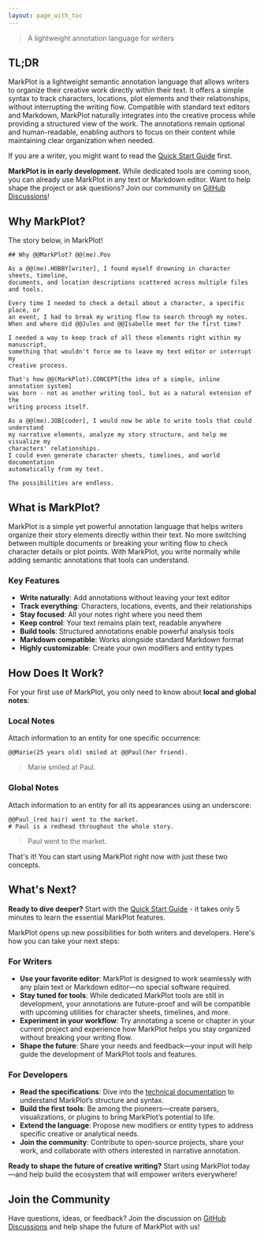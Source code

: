 ```yaml
---
layout: page_with_toc
---
```

> A lightweight annotation language for writers

## TL;DR

MarkPlot is a lightweight semantic annotation language that allows writers to organize their creative work directly within their text. It offers a simple syntax to track characters, locations, plot elements and their relationships, without interrupting the writing flow. Compatible with standard text editors and Markdown, MarkPlot naturally integrates into the creative process while providing a structured view of the work. The annotations remain optional and human-readable, enabling authors to focus on their content while maintaining clear organization when needed.

If you are a writer, you might want to read the [Quick Start Guide](#quick-start-guide) first.

**MarkPlot is in early development.**
While dedicated tools are coming soon, you can already use MarkPlot in any text or Markdown editor.
Want to help shape the project or ask questions?
Join our community on [GitHub Discussions](https://github.com/MarkPlot/markplot.github.io/discussions)!

## Why MarkPlot?

The story below, in MarkPlot!

```markplot
## Why @@MarkPlot? @@(me).Pov

As a @@(me).HOBBY[writer], I found myself drowning in character sheets, timeline,
documents, and location descriptions scattered across multiple files and tools.

Every time I needed to check a detail about a character, a specific place, or
an event, I had to break my writing flow to search through my notes.
When and where did @@Jules and @@Isabelle meet for the first time?

I needed a way to keep track of all these elements right within my manuscript,
something that wouldn't force me to leave my text editor or interrupt my
creative process.

That's how @@(MarkPlot).CONCEPT[the idea of a simple, inline annotation system]
was born - not as another writing tool, but as a natural extension of the
writing process itself.

As a @@(me).JOB[coder], I would now be able to write tools that could understand
my narrative elements, analyze my story structure, and help me visualize my
characters' relationships.
I could even generate character sheets, timelines, and world documentation
automatically from my text.

The possibilities are endless.
```

## What is MarkPlot?

MarkPlot is a simple yet powerful annotation language that helps writers organize their story elements directly within their text. No more switching between multiple documents or breaking your writing flow to check character details or plot points. With MarkPlot, you write normally while adding semantic annotations that tools can understand.


### Key Features

- **Write naturally**: Add annotations without leaving your text editor
- **Track everything**: Characters, locations, events, and their relationships
- **Stay focused**: All your notes right where you need them
- **Keep control**: Your text remains plain text, readable anywhere
- **Build tools**: Structured annotations enable powerful analysis tools
- **Markdown compatible**: Works alongside standard Markdown format
- **Highly customizable**: Create your own modifiers and entity types



## How Does It Work?

For your first use of MarkPlot, you only need to know about **local and global notes**:

### Local Notes

Attach information to an entity for one specific occurrence:

```markplot
@@Marie(25 years old) smiled at @@Paul(her friend).
```

> Marie smiled at Paul.

### Global Notes

Attach information to an entity for all its appearances using an underscore:

```markplot
@@Paul_(red hair) went to the market.
# Paul is a redhead throughout the whole story.
```

> Paul went to the market.

That's it! You can start using MarkPlot right now with just these two concepts.

## What's Next?

**Ready to dive deeper?** Start with the [Quick Start Guide](quickstart.html) - it takes only 5 minutes to learn the essential MarkPlot features.

MarkPlot opens up new possibilities for both writers and developers. Here's how you can take your next steps:

### For Writers

- **Use your favorite editor**: MarkPlot is designed to work seamlessly with any plain text or Markdown editor—no special software required.
- **Stay tuned for tools**: While dedicated MarkPlot tools are still in development, your annotations are future-proof and will be compatible with upcoming utilities for character sheets, timelines, and more.
- **Experiment in your workflow**: Try annotating a scene or chapter in your current project and experience how MarkPlot helps you stay organized without breaking your writing flow.
- **Shape the future**: Share your needs and feedback—your input will help guide the development of MarkPlot tools and features.

### For Developers

- **Read the specifications**: Dive into the [technical documentation](specifications.html) to understand MarkPlot’s structure and syntax.
- **Build the first tools**: Be among the pioneers—create parsers, visualizations, or plugins to bring MarkPlot’s potential to life.
- **Extend the language**: Propose new modifiers or entity types to address specific creative or analytical needs.
- **Join the community**: Contribute to open-source projects, share your work, and collaborate with others interested in narrative annotation.

**Ready to shape the future of creative writing?**
Start using MarkPlot today—and help build the ecosystem that will empower writers everywhere!

## Join the Community

Have questions, ideas, or feedback?
Join the discussion on [GitHub Discussions](https://github.com/MarkPlot/markplot.github.io/discussions) and help shape the future of MarkPlot with us!
